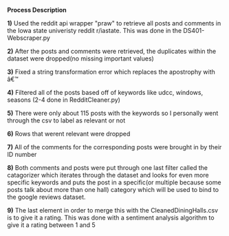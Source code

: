 **Process Description**

**1)** Used the reddit api wrapper "praw" to retrieve all posts and comments in the Iowa state univeristy reddit r/iastate. This was done in the DS401-Webscraper.py

**2)** After the posts and comments were retrieved, the duplicates within the dataset were dropped(no missing important values)

**3)** Fixed a string transformation error which replaces the apostrophy with â€™

**4)** Filtered all of the posts based off of keywords like udcc, windows, seasons (2-4 done in RedditCleaner.py)

**5)** There were only about 115 posts with the keywords so I personally went through the csv to label as relevant or not

**6)** Rows that werent relevant were dropped

**7)** All of the comments for the corresponding posts were brought in by their ID number

**8)** Both comments and posts were put through one last filter called the catagorizer which iterates through the dataset and looks for even more specific keywords and puts the post in a specific(or multiple because some posts talk about more than one hall) category which will be used to bind to the google reviews dataset.

**9)** The last element in order to merge this with the CleanedDiningHalls.csv is to give it a rating. This was done with a sentiment analysis algorithm to give it a rating between 1 and 5
